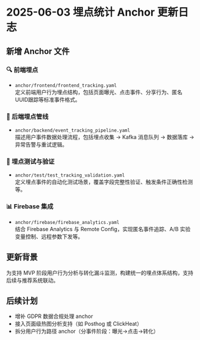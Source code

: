 # 2025-06-03 埋点统计 Anchor 更新日志

## 新增 Anchor 文件

### 🔍 前端埋点
- `anchor/frontend/frontend_tracking.yaml`  
  定义前端用户行为埋点结构，包括页面曝光、点击事件、分享行为、匿名UUID跟踪等标准事件格式。

### 🔧 后端埋点管线
- `anchor/backend/event_tracking_pipeline.yaml`  
  描述用户事件数据处理流程，包括埋点收集 → Kafka 消息队列 → 数据落库 → 异常告警与重试逻辑。

### 🧪 埋点测试与验证
- `anchor/test/test_tracking_validation.yaml`  
  定义埋点事件的自动化测试场景，覆盖字段完整性验证、触发条件正确性检测等。

### 📊 Firebase 集成
- `anchor/firebase/firebase_analytics.yaml`  
  结合 Firebase Analytics 与 Remote Config，实现匿名事件追踪、A/B 实验变量控制、远程参数下发等。

## 更新背景

为支持 MVP 阶段用户行为分析与转化漏斗监测，构建统一的埋点体系结构，支持后续与推荐系统联动。

## 后续计划

- 增补 GDPR 数据合规处理 anchor
- 接入页面级热图分析支持（如 Posthog 或 ClickHeat）
- 拆分用户行为路径 anchor（分事件阶段：曝光→点击→转化）
